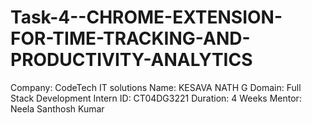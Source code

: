 # Task-4--CHROME-EXTENSION-FOR-TIME-TRACKING-AND-PRODUCTIVITY-ANALYTICS

Company: CodeTech IT solutions 
Name: KESAVA NATH G 
Domain: Full Stack Development 
Intern ID: CT04DG3221 
Duration: 4 Weeks 
Mentor: Neela Santhosh Kumar

